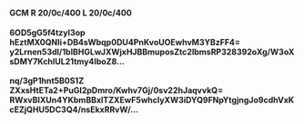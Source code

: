 #### GCM R 20/0c/400 L 20/0c/400
**6OD5gG5f4tzyI3op**<br/>**hEztMX0QNIi+DB4sWbqp0DU4PnKvoUOEwhvM3YBzFF4=**<br/>**y2Lrnen53dl/1blBHGLwJXWjxHJBBmuposZtc2lbmsRP328392oXg/W3oXsDMY7KchIUL21tmy4IboZ8...**<br/><br/>
**nq/3gP1hnt5B0S1Z**<br/>**ZXxsHtETa2+PuGI2pDmro/Kwhv7Gj/0sv22hJaqvvkQ=**<br/>**RWxvBIXUn4YKbmBBxlTZXEwF5whclyXW3iDYQ9FNpYtgjngJo9cdhVxKcEZjQHU5DC3Q4/nsEkxRRvW/...**